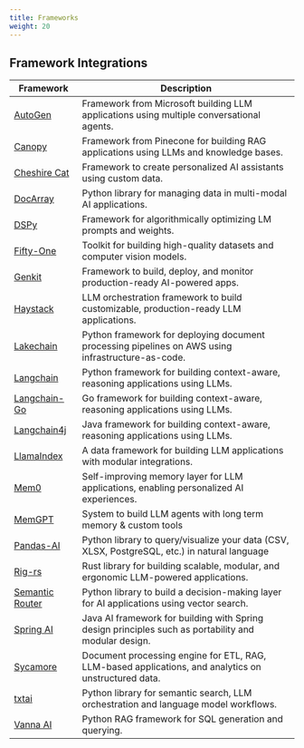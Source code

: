 ```yaml
---
title: Frameworks 
weight: 20
---
```


## Framework Integrations

| Framework                                                     | Description                                                                                          |
| ------------------------------------------------------------- | ---------------------------------------------------------------------------------------------------- |
| [AutoGen](/documentation/frameworks/autogen/)                 | Framework from Microsoft building LLM applications using multiple conversational agents.             |
| [Canopy](/documentation/frameworks/canopy/)                   | Framework from Pinecone for building RAG applications using LLMs and knowledge bases.                |
| [Cheshire Cat](/documentation/frameworks/cheshire-cat/)       | Framework to create personalized AI assistants using custom data.                                    |
| [DocArray](/documentation/frameworks/docarray/)               | Python library for managing data in multi-modal AI applications.                                     |
| [DSPy](/documentation/frameworks/dspy/)                       | Framework for algorithmically optimizing LM prompts and weights.                                     |
| [Fifty-One](/documentation/frameworks/fifty-one/)             | Toolkit for building high-quality datasets and computer vision models.                               |
| [Genkit](/documentation/frameworks/genkit/)                   | Framework to build, deploy, and monitor production-ready AI-powered apps.                            |
| [Haystack](/documentation/frameworks/haystack/)               | LLM orchestration framework to build customizable, production-ready LLM applications.                |
| [Lakechain](/documentation/frameworks/lakechain/)             | Python framework for deploying document processing pipelines on AWS using infrastructure-as-code.    |
| [Langchain](/documentation/frameworks/langchain/)             | Python framework for building context-aware, reasoning applications using LLMs.                      |
| [Langchain-Go](/documentation/frameworks/langchain-go/)       | Go framework for building context-aware, reasoning applications using LLMs.                          |
| [Langchain4j](/documentation/frameworks/langchain4j/)         | Java framework for building context-aware, reasoning applications using LLMs.                        |
| [LlamaIndex](/documentation/frameworks/llama-index/)          | A data framework for building LLM applications with modular integrations.                            |
| [Mem0](/documentation/frameworks/mem0/)                       | Self-improving memory layer for LLM applications, enabling personalized AI experiences.              |
| [MemGPT](/documentation/frameworks/memgpt/)                   | System to build LLM agents with long term memory & custom tools                                      |
| [Pandas-AI](/documentation/frameworks/pandas-ai/)             | Python library to query/visualize your data (CSV, XLSX, PostgreSQL, etc.) in natural language        |
| [Rig-rs](/documentation/frameworks/rig-rs/)                   | Rust library for building scalable, modular, and ergonomic LLM-powered applications.                 |
| [Semantic Router](/documentation/frameworks/semantic-router/) | Python library to build a decision-making layer for AI applications using vector search.             |
| [Spring AI](/documentation/frameworks/spring-ai/)             | Java AI framework for building with Spring design principles such as portability and modular design. |
| [Sycamore](/documentation/frameworks/sycamore/)               | Document processing engine for ETL, RAG, LLM-based applications, and analytics on unstructured data. |
| [txtai](/documentation/frameworks/txtai/)                     | Python library for semantic search, LLM orchestration and language model workflows.                  |
| [Vanna AI](/documentation/frameworks/vanna-ai/)               | Python RAG framework for SQL generation and querying.                                                |
